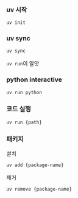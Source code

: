 ### uv 시작

```bash
uv init
```

### uv sync

```bash
uv sync
```

`uv run`이 알앗

### python interactive

```bash
uv run python
```

### 코드 실행

```bash
uv run {path}
```

### 패키지

설치

```bash
uv add {package-name}
```

제거

```bash
uv remove {package-name}
```

